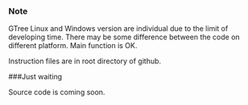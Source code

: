 ### Note
GTree Linux and Windows version are individual due to the limit of developing time. There may be some 
difference between the code on different platform. Main function is OK.

Instruction files are in root directory of github.

###Just waiting

Source code is coming soon.
